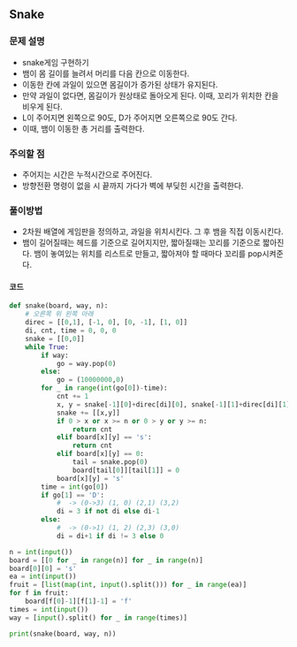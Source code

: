 ## Snake

### 문제 설명

- snake게임 구현하기
- 뱀이 몸 길이를 늘려서 머리를 다음 칸으로 이동한다.
- 이동한 칸에 과일이 있으면 몸길이가 증가된 상태가 유지된다.
- 만약 과일이 없다면, 몸길이가 원상태로 돌아오게 된다. 이때, 꼬리가 위치한 칸을 비우게 된다.
- L이 주어지면 왼쪽으로 90도, D가 주어지면 오른쪽으로 90도 간다.
- 이때, 뱀이 이동한 총 거리를 출력한다.



### 주의할 점

- 주어지는 시간은 누적시간으로 주어진다.
- 방향전환 명령이 없을 시 끝까지 가다가 벽에 부딪힌 시간을 출력한다.



### 풀이방법

- 2차원 배열에 게임판을 정의하고, 과일을 위치시킨다. 그 후 뱀을 직접 이동시킨다.
- 뱀이 길어질때는 헤드를 기준으로 길어지지만, 짧아질때는 꼬리를 기준으로 짧아진다. 뱀이 놓여있는 위치를 리스트로 만들고, 짧아져야 할 때마다 꼬리를 pop시켜준다.



#### 코드

```python
def snake(board, way, n):
    # 오른쪽 위 왼쪽 아래
    direc = [[0,1], [-1, 0], [0, -1], [1, 0]]
    di, cnt, time = 0, 0, 0
    snake = [[0,0]]
    while True:
        if way:
            go = way.pop(0)
        else:
            go = (10000000,0)
        for _ in range(int(go[0])-time):
            cnt += 1
            x, y = snake[-1][0]+direc[di][0], snake[-1][1]+direc[di][1]
            snake += [[x,y]]
            if 0 > x or x >= n or 0 > y or y >= n:
                return cnt
            elif board[x][y] == 's':
                return cnt
            elif board[x][y] == 0:
                tail = snake.pop(0)
                board[tail[0]][tail[1]] = 0
            board[x][y] = 's'
        time = int(go[0])
        if go[1] == 'D':
            #  -> (0->3) (1, 0) (2,1) (3,2)
            di = 3 if not di else di-1
        else:
            #  -> (0->1) (1, 2) (2,3) (3,0)
            di = di+1 if di != 3 else 0

n = int(input())
board = [[0 for _ in range(n)] for _ in range(n)]
board[0][0] = 's'
ea = int(input())
fruit = [list(map(int, input().split())) for _ in range(ea)]
for f in fruit:
    board[f[0]-1][f[1]-1] = 'f'
times = int(input())
way = [input().split() for _ in range(times)]

print(snake(board, way, n))
```

